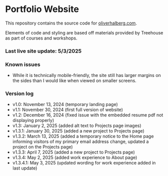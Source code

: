 # Portfolio Website

This repository contains the source code for [oliverhalberg.com](https://oliverhalberg.com). 

Elements of code and styling are based off materials provided by Treehouse as part of courses and workshops.

### Last live site update: 5/3/2025

### Known issues
- While it is technically mobile-friendly, the site still has larger margins on the sides than I would like when viewed on smaller screens.

### Version log
- v1.0: November 13, 2024 (temporary landing page)
- v1.1: November 30, 2024 (first full version of website)
- v1.2: December 16, 2024 (fixed issue with the embedded resume pdf not displaying properly)
- v1.3: January 2, 2025 (added alt text to Projects page images)
- v1.3.1: January 30, 2025 (added a new project to Projects page)
- v1.3.2: March 13, 2025 (added a temporary notice to the Home page informing visitors of my primary email address change, updated a project on the Projects page)
- v1.3.3: April 7, 2025 (added a new project to Projects page)
- v1.3.4: May 2, 2025 (added work experience to About page)
- v1.3.4.1: May 3, 2025 (updated wording for work experience added in last update)